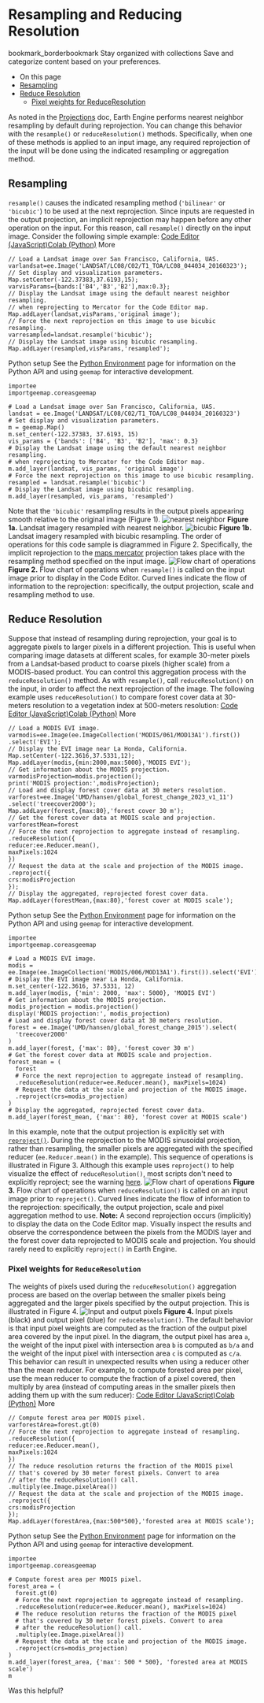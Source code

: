  
#  Resampling and Reducing Resolution 
bookmark_borderbookmark Stay organized with collections  Save and categorize content based on your preferences.
  * On this page
  * [Resampling](https://developers.google.com/earth-engine/guides/resample#resampling)
  * [Reduce Resolution](https://developers.google.com/earth-engine/guides/resample#reduce_resolution)
    * [Pixel weights for ReduceResolution](https://developers.google.com/earth-engine/guides/resample#pixel_weights_for_reduceresolution)


As noted in the [Projections](https://developers.google.com/earth-engine/guides/projections) doc, Earth Engine performs nearest neighbor resampling by default during reprojection. You can change this behavior with the `resample()` or `reduceResolution()` methods. Specifically, when one of these methods is applied to an input image, any required reprojection of the input will be done using the indicated resampling or aggregation method.
## Resampling
`resample()` causes the indicated resampling method (`'bilinear'` or `'bicubic'`) to be used at the next reprojection. Since inputs are requested in the output projection, an implicit reprojection may happen before any other operation on the input. For this reason, call `resample()` directly on the input image. Consider the following simple example:
[Code Editor (JavaScript)](https://developers.google.com/earth-engine/guides/resample#code-editor-javascript-sample)[Colab (Python)](https://developers.google.com/earth-engine/guides/resample#colab-python-sample) More
```
// Load a Landsat image over San Francisco, California, UAS.
varlandsat=ee.Image('LANDSAT/LC08/C02/T1_TOA/LC08_044034_20160323');
// Set display and visualization parameters.
Map.setCenter(-122.37383,37.6193,15);
varvisParams={bands:['B4','B3','B2'],max:0.3};
// Display the Landsat image using the default nearest neighbor resampling.
// when reprojecting to Mercator for the Code Editor map.
Map.addLayer(landsat,visParams,'original image');
// Force the next reprojection on this image to use bicubic resampling.
varresampled=landsat.resample('bicubic');
// Display the Landsat image using bicubic resampling.
Map.addLayer(resampled,visParams,'resampled');
```
Python setup
See the [ Python Environment](https://developers.google.com/earth-engine/guides/python_install) page for information on the Python API and using `geemap` for interactive development.
```
importee
importgeemap.coreasgeemap
```
```
# Load a Landsat image over San Francisco, California, UAS.
landsat = ee.Image('LANDSAT/LC08/C02/T1_TOA/LC08_044034_20160323')
# Set display and visualization parameters.
m = geemap.Map()
m.set_center(-122.37383, 37.6193, 15)
vis_params = {'bands': ['B4', 'B3', 'B2'], 'max': 0.3}
# Display the Landsat image using the default nearest neighbor resampling.
# when reprojecting to Mercator for the Code Editor map.
m.add_layer(landsat, vis_params, 'original image')
# Force the next reprojection on this image to use bicubic resampling.
resampled = landsat.resample('bicubic')
# Display the Landsat image using bicubic resampling.
m.add_layer(resampled, vis_params, 'resampled')
```

Note that the `'bicubic'` resampling results in the output pixels appearing smooth relative to the original image (Figure 1).
![nearest neighbor](https://developers.google.com/static/earth-engine/images/resample_original.png) **Figure 1a.** Landsat imagery resampled with nearest neighbor.
![bicubic](https://developers.google.com/static/earth-engine/images/resample_bicubic.png) **Figure 1b.** Landsat imagery resampled with bicubic resampling.
The order of operations for this code sample is diagrammed in Figure 2. Specifically, the implicit reprojection to the [maps mercator](http://epsg.io/3857) projection takes place with the resampling method specified on the input image.
![Flow chart of operations](https://developers.google.com/static/earth-engine/images/Resample.png)
**Figure 2.** Flow chart of operations when `resample()` is called on the input image prior to display in the Code Editor. Curved lines indicate the flow of information to the reprojection: specifically, the output projection, scale and resampling method to use.
## Reduce Resolution
Suppose that instead of resampling during reprojection, your goal is to aggregate pixels to larger pixels in a different projection. This is useful when comparing image datasets at different scales, for example 30-meter pixels from a Landsat-based product to coarse pixels (higher scale) from a MODIS-based product. You can control this aggregation process with the `reduceResolution()` method. As with `resample()`, call `reduceResolution()` on the input, in order to affect the next reprojection of the image. The following example uses `reduceResolution()` to compare forest cover data at 30-meters resolution to a vegetation index at 500-meters resolution:
[Code Editor (JavaScript)](https://developers.google.com/earth-engine/guides/resample#code-editor-javascript-sample)[Colab (Python)](https://developers.google.com/earth-engine/guides/resample#colab-python-sample) More
```
// Load a MODIS EVI image.
varmodis=ee.Image(ee.ImageCollection('MODIS/061/MOD13A1').first())
.select('EVI');
// Display the EVI image near La Honda, California.
Map.setCenter(-122.3616,37.5331,12);
Map.addLayer(modis,{min:2000,max:5000},'MODIS EVI');
// Get information about the MODIS projection.
varmodisProjection=modis.projection();
print('MODIS projection:',modisProjection);
// Load and display forest cover data at 30 meters resolution.
varforest=ee.Image('UMD/hansen/global_forest_change_2023_v1_11')
.select('treecover2000');
Map.addLayer(forest,{max:80},'forest cover 30 m');
// Get the forest cover data at MODIS scale and projection.
varforestMean=forest
// Force the next reprojection to aggregate instead of resampling.
.reduceResolution({
reducer:ee.Reducer.mean(),
maxPixels:1024
})
// Request the data at the scale and projection of the MODIS image.
.reproject({
crs:modisProjection
});
// Display the aggregated, reprojected forest cover data.
Map.addLayer(forestMean,{max:80},'forest cover at MODIS scale');
```
Python setup
See the [ Python Environment](https://developers.google.com/earth-engine/guides/python_install) page for information on the Python API and using `geemap` for interactive development.
```
importee
importgeemap.coreasgeemap
```
```
# Load a MODIS EVI image.
modis = ee.Image(ee.ImageCollection('MODIS/006/MOD13A1').first()).select('EVI')
# Display the EVI image near La Honda, California.
m.set_center(-122.3616, 37.5331, 12)
m.add_layer(modis, {'min': 2000, 'max': 5000}, 'MODIS EVI')
# Get information about the MODIS projection.
modis_projection = modis.projection()
display('MODIS projection:', modis_projection)
# Load and display forest cover data at 30 meters resolution.
forest = ee.Image('UMD/hansen/global_forest_change_2015').select(
  'treecover2000'
)
m.add_layer(forest, {'max': 80}, 'forest cover 30 m')
# Get the forest cover data at MODIS scale and projection.
forest_mean = (
  forest
  # Force the next reprojection to aggregate instead of resampling.
  .reduceResolution(reducer=ee.Reducer.mean(), maxPixels=1024)
  # Request the data at the scale and projection of the MODIS image.
  .reproject(crs=modis_projection)
)
# Display the aggregated, reprojected forest cover data.
m.add_layer(forest_mean, {'max': 80}, 'forest cover at MODIS scale')
```

In this example, note that the output projection is explicitly set with [`reproject()`](https://developers.google.com/earth-engine/guides/projections#reprojecting). During the reprojection to the MODIS sinusoidal projection, rather than resampling, the smaller pixels are aggregated with the specified reducer (`ee.Reducer.mean()` in the example). This sequence of operations is illustrated in Figure 3. Although this example uses `reproject()` to help visualize the effect of `reduceResolution()`, most scripts don't need to explicitly reproject; see the warning [here](https://developers.google.com/earth-engine/guides/projections#reprojecting).
![Flow chart of operations](https://developers.google.com/static/earth-engine/images/ReduceResolution.png)
**Figure 3.** Flow chart of operations when `reduceResolution()` is called on an input image prior to `reproject()`. Curved lines indicate the flow of information to the reprojection: specifically, the output projection, scale and pixel aggregation method to use.
**Note:** A second reprojection occurs (implicitly) to display the data on the Code Editor map. Visually inspect the results and observe the correspondence between the pixels from the MODIS layer and the forest cover data reprojected to MODIS scale and projection. You should rarely need to explicitly `reproject()` in Earth Engine.
### Pixel weights for `ReduceResolution`
The weights of pixels used during the `reduceResolution()` aggregation process are based on the overlap between the smaller pixels being aggregated and the larger pixels specified by the output projection. This is illustrated in Figure 4.
![Input and output pixels](https://developers.google.com/static/earth-engine/images/ReduceResolution_weights.png)
**Figure 4.** Input pixels (black) and output pixel (blue) for `reduceResolution()`.
The default behavior is that input pixel weights are computed as the fraction of the output pixel area covered by the input pixel. In the diagram, the output pixel has area `a`, the weight of the input pixel with intersection area `b` is computed as `b/a` and the weight of the input pixel with intersection area `c` is computed as `c/a`. This behavior can result in unexpected results when using a reducer other than the mean reducer. For example, to compute forested area per pixel, use the mean reducer to compute the fraction of a pixel covered, then multiply by area (instead of computing areas in the smaller pixels then adding them up with the sum reducer):
[Code Editor (JavaScript)](https://developers.google.com/earth-engine/guides/resample#code-editor-javascript-sample)[Colab (Python)](https://developers.google.com/earth-engine/guides/resample#colab-python-sample) More
```
// Compute forest area per MODIS pixel.
varforestArea=forest.gt(0)
// Force the next reprojection to aggregate instead of resampling.
.reduceResolution({
reducer:ee.Reducer.mean(),
maxPixels:1024
})
// The reduce resolution returns the fraction of the MODIS pixel
// that's covered by 30 meter forest pixels. Convert to area
// after the reduceResolution() call.
.multiply(ee.Image.pixelArea())
// Request the data at the scale and projection of the MODIS image.
.reproject({
crs:modisProjection
});
Map.addLayer(forestArea,{max:500*500},'forested area at MODIS scale');
```
Python setup
See the [ Python Environment](https://developers.google.com/earth-engine/guides/python_install) page for information on the Python API and using `geemap` for interactive development.
```
importee
importgeemap.coreasgeemap
```
```
# Compute forest area per MODIS pixel.
forest_area = (
  forest.gt(0)
  # Force the next reprojection to aggregate instead of resampling.
  .reduceResolution(reducer=ee.Reducer.mean(), maxPixels=1024)
  # The reduce resolution returns the fraction of the MODIS pixel
  # that's covered by 30 meter forest pixels. Convert to area
  # after the reduceResolution() call.
  .multiply(ee.Image.pixelArea())
  # Request the data at the scale and projection of the MODIS image.
  .reproject(crs=modis_projection)
)
m.add_layer(forest_area, {'max': 500 * 500}, 'forested area at MODIS scale')
m
```

Was this helpful?
